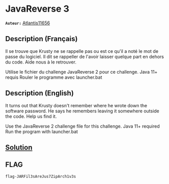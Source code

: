 # JavaReverse 3
**`Auteur:`** [Atlantis11656](https://github.com/MassinissaDjellouli)

## Description (Français)
Il se trouve que Krusty ne se rappelle pas ou est ce qu'il a noté le mot de passe du logiciel. Il dit se rappeller de l'avoir laisser quelque part en dehors du code. Aide nous à le retrouver.

Utilise le fichier du challenge JavaReverse 2 pour ce challenge.
Java 11+ requis
Rouler le programme avec launcher.bat
## Description (English)
It turns out that Krusty doesn't remember where he wrote down the software password. He says he remembers leaving it somewhere outside the code. Help us find it.

Use the JavaReverse 2 challenge file for this challenge.
Java 11+ required
Run the program with launcher.bat
## [Solution](./Solution/WRITEUP.MD)
## FLAG
`flag-JARFil3sAreJus7ZipArch1v3s`